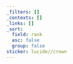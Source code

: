 ```yaml
---
_filters: []
_contexts: []
_links: []
_sort:
  field: rank
  asc: false
  group: false
sticker: lucide//crown
---
```

